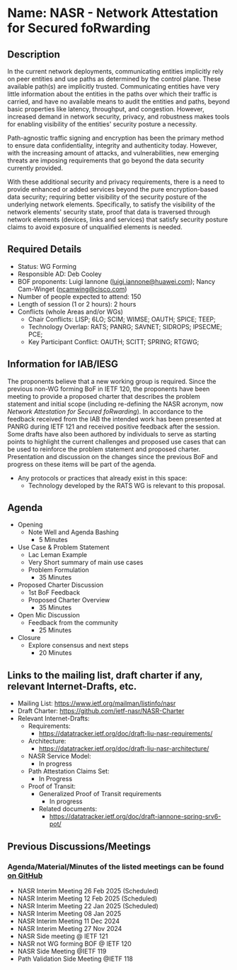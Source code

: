 # Name: NASR - Network Attestation for Secured foRwarding

## Description

<!-- Replace this with a few paragraphs describing the BOF request.
Fill in the details below. Keep items in the order they appear here.-->

In the current network deployments, communicating entities implicitly rely on peer entities and use paths as determined by the control plane.
These available path(s) are implicitly trusted.
Communicating entities have very little information about the entities in the paths over which their traffic is carried, and have no available means to audit the entities and paths, beyond basic properties like latency, throughput, and congestion.
However, increased demand in network security, privacy, and robustness makes tools for enabling visibility of the entities' security posture a necessity.

Path-agnostic traffic signing and encryption has been the primary method to ensure data confidentiality, integrity and authenticity today.
However, with the increasing amount of attacks, and vulnerabilities, new emerging threats are imposing requirements that go beyond the data security currently provided.

With these additional security and privacy requirements, there is a need to provide enhanced or added services beyond the pure encryption-based data security; requiring better visibility of the security posture of the underlying network elements.
Specifically, to satisfy the visibility of the network elements' security state, proof that data is traversed through network elements (devices, links and services) that satisfy security posture claims to avoid exposure of unqualified elements is needed.

## Required Details

- Status: WG Forming
- Responsible AD: Deb Cooley
- BOF proponents: Luigi Iannone (luigi.iannone@huawei.com); Nancy Cam-Winget (ncamwing@cisco.com)
- Number of people expected to attend: 150
- Length of session (1 or 2 hours): 2 hours
- Conflicts (whole Areas and/or WGs)
  - Chair Conflicts: LISP; 6LO; SCIM; WIMSE; OAUTH; SPICE; TEEP;
  - Technology Overlap: RATS; PANRG; SAVNET; SIDROPS; IPSECME; PCE;
  - Key Participant Conflict:  OAUTH; SCITT; SPRING; RTGWG;

## Information for IAB/IESG

<!-- 
To allow evaluation of your proposal, please include the following items:
- Any protocols or practices that already exist in this space:
- Which (if any) modifications to existing protocols or practices are required:
- Which (if any) entirely new protocols or practices are required:
- Open source projects (if any) implementing this work:
-->

The proponents believe that a new working group is required.
Since the previous non-WG forming BoF in IETF 120, the proponents have been meeting to provide a proposed charter that describes the problem statement and initial scope (including re-defining the NASR acronym, now *Network Attestation for Secured foRwarding*).
In accordance to the feedback received from the IAB the intended work has been presented at PANRG during IETF 121 and received positive feedback after the session.
Some drafts have also been authored by individuals to serve as starting points to highlight the current challenges and proposed use cases that can be used to reinforce the problem statement and proposed charter.
Presentation and discussion on the changes since the previous BoF and progress on these items will be part of the agenda.

- Any protocols or practices that already exist in this space:
  - Technology developed by the RATS WG is relevant to this proposal.

## Agenda

- Opening
  - Note Well and Agenda Bashing 
    - 5 Minutes
- Use Case & Problem Statement 
  - Lac Leman Example
  - Very Short summary of main use cases
  - Problem Formulation
    - 35 Minutes
- Proposed Charter Discussion
  - 1st BoF Feedback
  - Proposed Charter Overview
    - 35 Minutes
- Open Mic Discussion 
  - Feedback from the community
    - 25 Minutes
- Closure
  - Explore consensus and next steps 
    - 20 Minutes

## Links to the mailing list, draft charter if any, relevant Internet-Drafts, etc.

- Mailing List: https://www.ietf.org/mailman/listinfo/nasr
- Draft Charter: https://github.com/ietf-nasr/NASR-Charter
- Relevant Internet-Drafts:
  - Requirements:
    - https://datatracker.ietf.org/doc/draft-liu-nasr-requirements/
  - Architecture:
    - https://datatracker.ietf.org/doc/draft-liu-nasr-architecture/
  - NASR Service Model:
    - In progress
  - Path Attestation Claims Set:
    - In Progress
  - Proof of Transit:
    - Generalized Proof of Transit requirements
      - In progress
    - Related documents:
      - https://datatracker.ietf.org/doc/draft-iannone-spring-srv6-pot/

## Previous Discussions/Meetings  

### Agenda/Material/Minutes of the listed meetings can be found [on GitHub](https://github.com/ietf-nasr/NASR-Meetings)

- NASR Interim Meeting 26 Feb 2025 (Scheduled)
- NASR Interim Meeting 12 Feb 2025 (Scheduled)
- NASR Interim Meeting 22 Jan 2025 (Scheduled)
- NASR Interim Meeting 08 Jan 2025
- NASR Interim Meeting 11 Dec 2024
- NASR Interim Meeting 27 Nov 2024
- NASR Side meeting @ IETF 121
- NASR not WG forming BOF @ IETF 120
- NASR Side Meeting @IETF 119
- Path Validation Side Meeting @IETF 118
